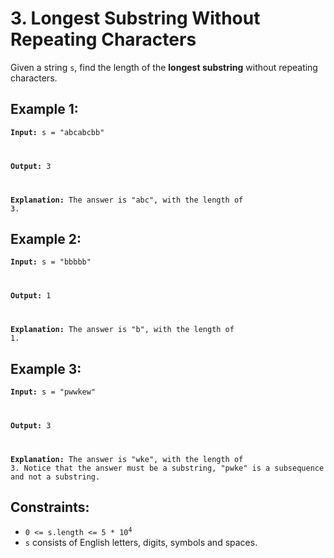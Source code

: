 # 3. Longest Substring Without Repeating Characters

Given a string <code>s</code>, find the length of the **longest substring** without repeating characters.

## Example 1:

<code>**Input:** s = "abcabcbb"

**Output:** 3

**Explanation:** The answer is "abc", with the length of 3.</code>

## Example 2:

<code>**Input:** s = "bbbbb"

**Output:** 1

**Explanation:** The answer is "b", with the length of 1.</code>

## Example 3:

<code>**Input:** s = "pwwkew"

**Output:** 3

**Explanation:** The answer is "wke", with the length of 3. Notice that the answer must be a substring, "pwke" is a
subsequence and not a substring.</code>

## Constraints:

* <code>0 <= s.length <= 5 * 10<sup>4</sup></code>
* <code>s</code> consists of English letters, digits, symbols and spaces.
